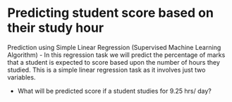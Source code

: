 # Predicting student score based on their study hour
Prediction using Simple Linear Regression (Supervised Machine Learning Algorithm) - In this regression task we will predict the percentage of marks that a student is expected to score based upon the number of hours they studied. This is a simple linear regression task as it involves just two variables. 

- What will be predicted score if a student studies for 9.25 hrs/ day?
